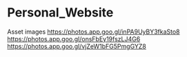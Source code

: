 # Personal_Website
Asset images
https://photos.app.goo.gl/inPA9UyBY3fkaSto8
https://photos.app.goo.gl/onsFbEy19fszLJ4G6
https://photos.app.goo.gl/vjZeW1bFG5PmgGYZ8

